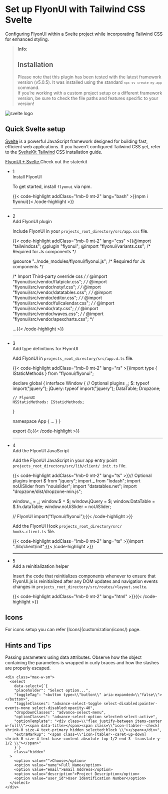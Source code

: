 # Set up FlyonUI with Tailwind CSS Svelte

Configuring FlyonUI within a Svelte project while incorporating Tailwind CSS for enhanced styling.

> **Info:** <h2 class="text-lg font-medium mb-1">Installation</h2>
> Please note that this plugin has been tested with the latest framework version (v5.0.5). It was installed using the standard <code>`npx sv create my-app`</code> command.<br/>
> If you’re working with a custom project setup or a different framework version, be sure to check the file paths and features specific to your version!

<div>
  <div class="flex gap-2">
    <div><img src="https://cdn.flyonui.com/fy-assets/icons/svelte-icon.png" alt="svelte logo" class="h-auto w-14 mt-2" /></div>
    <div>
      <h2 class="text-base-content mb-3 text-lg font-semibold mt-2">
        Quick
        <span class="text-error">Svelte</span>
        setup
      </h2>
      <p class="text-base-conte/80 text-base">
        <a href="https://svelte.dev/" class="link link-animated link-primary" target="_blank">Svelte</a> is a powerful JavaScript framework designed for building fast, efficient web applications. If you haven't configured Tailwind CSS yet, refer to the <a class="link link-animated" target="_blank" href="https://tailwindcss.com/docs/guides/sveltekit">SvelteKit Tailwind</a> CSS installation guide.
      </p>
      <div class="tooltip">
        <a type="button" class="tooltip-toggle btn-sm btn btn-outline" href="https://github.com/themeselection/flyonui-svelte-integration" target="_blank" aria-label="Tooltip">
          <span class="icon-[tabler--brand-github] size-4"></span>
          FlyonUI + Svelte
        </a>
        <span class="tooltip-content tooltip-shown:opacity-100 tooltip-shown:visible" role="tooltip">
          <span class="tooltip-body">Check out the staterkit</span>
        </span>
      </div>
    </div>
  </div>

  <ul class="timeline timeline-snap-icon timeline-compact timeline-vertical mb-12 w-full ps-0">
    <!-- Step 1: Installation -->
    <li class="mt-0 mb-0 ps-0">
      <div class="timeline-middle mb-2">
        <span class="text-base-content flex size-7 items-center justify-center rounded-full border border-base-content/20 font-semibold">
          1
        </span>
      </div>
      <div class="timeline-end m-0 w-full rounded-lg p-4">
        <div class="text-base-content mb-3 font-semibold">Install FlyonUI</div>
        <p>
          To get started, install
          <code>flyonui</code>
          via npm.
        </p>
        {{< code-highlight addClass="!mb-0 mt-2" lang="bash" >}}npm i flyonui{{< /code-highlight >}}
      </div>
      <hr class="!w-0.5 rounded-none border-transparent" />
    </li>
    <!-- Step 2: Configure paths -->
    <li class="mt-0 mb-0 ps-0">
      <div class="timeline-middle mb-2">
        <span class="text-base-content flex size-7 items-center justify-center rounded-full border border-base-content/20 font-semibold">
          2
        </span>
      </div>
      <div class="timeline-end m-0 w-full rounded-lg p-4">
        <div class="text-base-content mb-3 font-semibold">Add FlyonUI plugin</div>
        <p>Include FlyonUI in your <code>projects_root_directory/src/app.css</code> file.</p>
        {{< code-highlight addClass="!mb-0 mt-2" lang="css" >}}@import "tailwindcss";
@plugin "flyonui";
@import "flyonui/variants.css"; /* Required for Js components */

@source "../node_modules/flyonui/flyonui.js"; /* Required for Js components */

/* Import Third-party override css */
/* @import "flyonui/src/vendor/flatpickr.css"; */
/* @import "flyonui/src/vendor/notyf.css"; */
/* @import "flyonui/src/vendor/datatables.css"; */
/* @import "flyonui/src/vendor/editor.css"; */
/* @import "flyonui/src/vendor/fullcalendar.css"; */
/* @import "flyonui/src/vendor/raty.css"; */
/* @import "flyonui/src/vendor/waves.css"; */
/* @import "flyonui/src/vendor/apexcharts.css"; */

...{{< /code-highlight >}}
      </div>
      <hr class="!w-0.5 rounded-none border-transparent" />
    </li>
    <!-- Step 3: Add FlyonUI JavaScript -->
    <li class="mt-0 mb-0 ps-0">
      <div class="timeline-middle mb-2">
        <span class="text-base-content flex size-7 items-center justify-center rounded-full border border-base-content/20 font-semibold">
          3
        </span>
      </div>
      <div class="timeline-end m-0 w-full rounded-lg p-4">
        <div class="text-base-content mb-3 font-semibold">Add type definitions for FlyonUI</div>
        <p>Add FlyonUI in <code>projects_root_directory/src/app.d.ts</code> file.</p>
        {{< code-highlight addClass="!mb-0 mt-2" lang="rs" >}}import type { IStaticMethods } from "flyonui/flyonui";

declare global {
  interface Window {
    // Optional plugins
    _;
    $: typeof import("jquery");
    jQuery: typeof import("jquery");
    DataTable;
    Dropzone;

    // FlyonUI
    HSStaticMethods: IStaticMethods;
  }

  namespace App {
    ...
  }
}

export {};{{< /code-highlight >}}
      </div>
      <hr class="!w-0.5 rounded-none border-transparent" />
    </li>
    <!-- Step 4: Reinitialize with vue-router -->
    <li class="mt-0 mb-0 ps-0">
      <div class="timeline-middle mb-2">
        <span class="text-base-content flex size-7 items-center justify-center rounded-full border border-base-content/20 font-semibold">
          4
        </span>
      </div>
      <div class="timeline-end m-0 w-full rounded-lg p-4">
        <div class="text-base-content mb-3 font-semibold">Add the FlyonUI JavaScript</div>
        <p>Add the FlyonUI JavaScript in your app entry point <code>projects_root_directory/src/lib/client/
init.ts</code> file.</p>
        {{< code-highlight addClass="!mb-0 mt-2" lang="ts" >}}// Optional plugins
import $ from "jquery";
import _ from "lodash";
import noUiSlider from "nouislider";
import "datatables.net";
import "dropzone/dist/dropzone-min.js";

window._ = _;
window.$ = $;
window.jQuery = $;
window.DataTable = $.fn.dataTable;
window.noUiSlider = noUiSlider;

// FlyonUI
import("flyonui/flyonui");{{< /code-highlight >}}

<p>Add the FlyonUI Hook <code>projects_root_directory/src/
hooks.client.ts</code> file.</p>

{{< code-highlight addClass="!mb-0 mt-2" lang="ts" >}}import "./lib/client/init";{{< /code-highlight >}}
      </div>
      <hr class="!w-0.5 rounded-none border-transparent" />
    </li>
    <!-- Step 5: Reinitialize without vue-router -->
    <li class="mt-0 mb-0 ps-0">
      <div class="timeline-middle mb-2">
        <span class="text-base-content flex size-7 items-center justify-center rounded-full border border-base-content/20 font-semibold">
          5
        </span>
      </div>
      <div class="timeline-end m-0 w-full rounded-lg p-4">
        <div class="text-base-content mb-3 font-semibold">Add a reinitialization helper</div>
        <p>Insert the code that reinitializes components whenever  to ensure that FlyonUI.js is reinitialized after any DOM updates and navigation events changes   in <code>projects_root_directory/src/routes/+layout.svelte</code>.</p>
        {{< code-highlight addClass="!mb-0 mt-2" lang="html" >}}<script>
  import { afterNavigate } from "$app/navigation";

  afterNavigate(() => {
    // Runs after navigating between pages
    HSStaticMethods.autoInit();
  });
</script>{{< /code-highlight >}}
</div>
</li>
  </ul>
</div>

<h2 class="text-lg font-medium mb-1">Icons</h2>
For icons setup you can refer [Icons](customization/icons/) page.

<h2 class="text-lg font-medium mb-1">Hints and Tips</h2>

Passing parameters using data attributes. Observe how the object containing the parameters is wrapped in curly braces and how the slashes are properly escaped.

```svelte
<div class="max-w-sm">
  <select
    data-select={`{
    "placeholder": "Select option...",
    "toggleTag": "<button type=\\"button\\" aria-expanded=\\"false\\"></button>",
    "toggleClasses": "advance-select-toggle select-disabled:pointer-events-none select-disabled:opacity-40",
    "dropdownClasses": "advance-select-menu",
    "optionClasses": "advance-select-option selected:select-active",
    "optionTemplate": "<div class=\\"flex justify-between items-center w-full\\"><span data-title></span><span class=\\"icon-[tabler--check] shrink-0 size-4 text-primary hidden selected:block \\"></span></div>",
    "extraMarkup": "<span class=\\"icon-[tabler--caret-up-down] shrink-0 size-4 text-base-content absolute top-1/2 end-3 -translate-y-1/2 \\"></span>"
    }`}
    class="hidden"
  >
    <option value="">Choose</option>
    <option value="name">Full Name</option>
    <option value="email">Email Address</option>
    <option value="description">Project Description</option>
    <option value="user_id">User Identification Number</option>
  </select>
</div>

```
